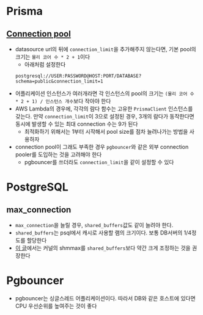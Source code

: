 # Prisma
## [Connection pool](https://www.prisma.io/docs/guides/performance-and-optimization/connection-management)
- datasource url의 뒤에 `connection_limit`을 추가해주지 않는다면, 기본 pool의 크기는 `물리 코어 수 * 2 + 1`이다
  - 아래처럼 설정한다
  ```prisma
  postgresql://USER:PASSWORD@HOST:PORT/DATABASE?schema=public&connection_limit=1
  ```
- 어플리케이션 인스턴스가 여러개라면 각 인스턴스의 pool의 크기는 `(물리 코어 수 * 2 + 1) / 인스턴스 개수`보다 작아야 한다
- AWS Lambda의 경우에, 각각의 람다 함수는 고유한 `PrismaClient` 인스턴스를 갖는다. 만약 `connection_limit`이 3으로 설정된 경우, 3개의 람다가 동작한다면 동시에 발생할 수 있는 최대 connection 수는 9가 된다
  - 최적화하기 위해서는 1부터 시작해서 pool size를 점차 늘려나가는 방법을 사용하자
- connection pool이 그래도 부족한 경우 `pgbouncer`와 같은 외부 connection pooler를 도입하는 것을 고려해야 한다
  - pgbouncer를 쓰더라도 `connection_limit`을 같이 설정할 수 있다

# PostgreSQL
## max_connection
- `max_connection`을 늘릴 경우, `shared_buffers`값도 같이 늘려야 한다.
- `shared_buffers`는 psql에서 캐시로 사용할 램의 크기이다. 보통 DB서버의 1/4정도를 할당한다
- [이 글](https://stackoverflow.com/questions/30778015/how-to-increase-the-max-connections-in-postgres)에서는 커널의 shmmax를 `shared_buffers`보다 약간 크게 조정하는 것을 권장한다
# Pgbouncer
- pgbouncer는 싱글스레드 어플리케이션이다. 따라서 DB와 같은 호스트에 있다면 CPU 우선순위를 높여주는 것이 좋다